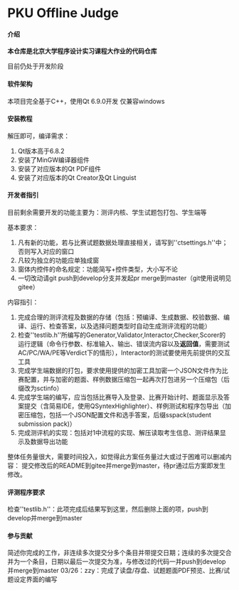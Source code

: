 # PKU Offline Judge

#### 介绍

**本仓库是北京大学程序设计实习课程大作业的代码仓库**

目前仍处于开发阶段

#### 软件架构

本项目完全基于C++，使用Qt 6.9.0开发
仅兼容windows

#### 安装教程

解压即可，编译需求：
1. Qt版本高于6.8.2
2. 安装了MinGW编译器组件
2. 安装了对应版本的Qt PDF组件
3. 安装了对应版本的Qt Creator及Qt Linguist

#### 开发者指引

目前剩余需要开发的功能主要为：测评内核、学生试题包打包、学生端等

基本要求：
1. 凡有新的功能，若与比赛试题数据处理直接相关，请写到''ctsettings.h''中；否则写入对应的窗口
2. 凡较为独立的功能应单独成窗
3. 窗体内控件的命名规定：功能简写+控件类型，大小写不论
4. 一切改动请git push到develop分支并发起pr merge到master（git使用说明见gitee）

内容指引：
1. 完成合理的测评流程及数据的存储（包括：预编译、生成数据、校验数据、编译、运行、检查答案，以及选择问题类型时自动生成测评流程的功能）
2. 检查''testlib.h''所编写的Generator,Validator,Interactor,Checker,Scorer的运行逻辑（命令行参数、标准输入、输出、错误流内容以及**返回值**，需要测试AC/PC/WA/PE等Verdict下的情形），Interactor的测试要使用先前提供的交互工具
3. 完成学生端数据的打包，要求使用提供的加密工具加密一个JSON文件作为比赛配置，并与加密的题面、样例数据压缩包一起再次打包进另一个压缩包（后缀改为sctinfo）
4. 完成学生端的编写，应当包括比赛导入及登录、比赛开始计时、题面显示及答案提交（含简易IDE，使用QSyntexHighlighter）、样例测试和程序包导出（加密压缩包，包括一个JSON配置文件和选手答案，后缀sspack(student submission pack)）
5. 完成测评机的实现：包括对1中流程的实现、解压读取考生信息、测评结果显示及数据导出功能

整体任务量很大，需要时间投入，如觉得此方案任务量过大或过于困难可以删减内容：
提交修改后的README到gitee并merge到master，待pr通过后方案即发生修改。

#### 评测程序要求

检查''testlib.h''：此项完成后结果写到这里，然后删除上面的项，push到develop并merge到master

#### 参与贡献

简述你完成的工作，非连续多次提交分多个条目并带提交日期；连续的多次提交合并为一个条目，日期以最后一次提交为准，与修改过的代码一并push到develop并merge到master
03/26：zzy：完成了读盘/存盘、试题题面PDF预览、比赛/试题设定界面的编写